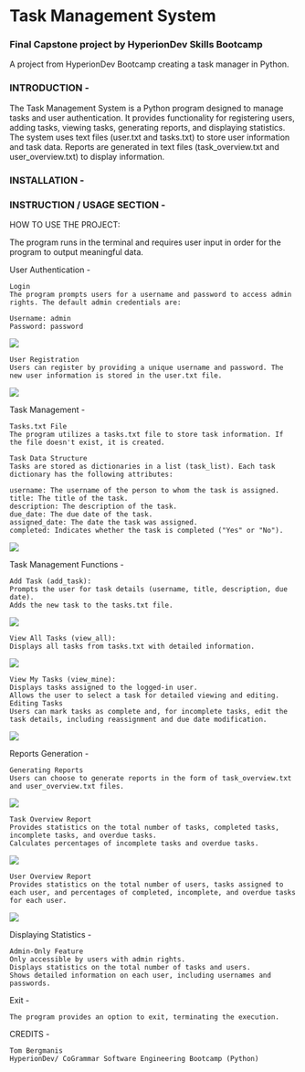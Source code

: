 # Task Management System

### Final Capstone project by HyperionDev Skills Bootcamp

A project from HyperionDev Bootcamp creating a task manager in Python.

### INTRODUCTION -

The Task Management System is a Python program designed to manage tasks and user authentication. It provides functionality for registering users, adding tasks, viewing tasks, generating reports, and displaying statistics. The system uses text files (user.txt and tasks.txt) to store user information and task data. Reports are generated in text files (task_overview.txt and user_overview.txt) to display information.

### INSTALLATION -

### INSTRUCTION / USAGE SECTION -

HOW TO USE THE PROJECT:

The program runs in the terminal and requires user input in order for the program to output meaningful data.

User Authentication -

    Login
    The program prompts users for a username and password to access admin rights. The default admin credentials are:

    Username: admin
    Password: password

![](screenshots/loginsection.png)

    User Registration
    Users can register by providing a unique username and password. The new user information is stored in the user.txt file.

![](screenshots/registerauser.png)

Task Management -

    Tasks.txt File
    The program utilizes a tasks.txt file to store task information. If the file doesn't exist, it is created.

    Task Data Structure
    Tasks are stored as dictionaries in a list (task_list). Each task dictionary has the following attributes:

    username: The username of the person to whom the task is assigned.
    title: The title of the task.
    description: The description of the task.
    due_date: The due date of the task.
    assigned_date: The date the task was assigned.
    completed: Indicates whether the task is completed ("Yes" or "No").

![](screenshots/exampletask.png)

Task Management Functions -

    Add Task (add_task):
    Prompts the user for task details (username, title, description, due date).
    Adds the new task to the tasks.txt file.

![](screenshots/addingatasktoauser.png)

    View All Tasks (view_all):
    Displays all tasks from tasks.txt with detailed information.

![](screenshots/viewalltasks.png)

    View My Tasks (view_mine):
    Displays tasks assigned to the logged-in user.
    Allows the user to select a task for detailed viewing and editing.
    Editing Tasks
    Users can mark tasks as complete and, for incomplete tasks, edit the task details, including reassignment and due date modification.

![](screenshots/viewmytasks.png)


Reports Generation -

    Generating Reports
    Users can choose to generate reports in the form of task_overview.txt and user_overview.txt files.

![](screenshots/generatingreports.png)

    Task Overview Report
    Provides statistics on the total number of tasks, completed tasks, incomplete tasks, and overdue tasks.
    Calculates percentages of incomplete tasks and overdue tasks.

![](screenshots/generatedtaskreport.png)

    User Overview Report
    Provides statistics on the total number of users, tasks assigned to each user, and percentages of completed, incomplete, and overdue tasks for each user.

![](screenshots/generateduserreport.png)

Displaying Statistics -

    Admin-Only Feature
    Only accessible by users with admin rights.
    Displays statistics on the total number of tasks and users.
    Shows detailed information on each user, including usernames and passwords.

Exit -

    The program provides an option to exit, terminating the execution.

CREDITS -

    Tom Bergmanis
    HyperionDev/ CoGrammar Software Engineering Bootcamp (Python)
